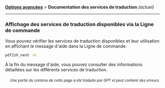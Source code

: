 [**Options avancées**](./introduction.md) > **Documentation des services de traduction** _(actuel)_

---

### Affichage des services de traduction disponibles via la Ligne de commande

Vous pouvez vérifier les services de traduction disponibles et leur utilisation en affichant le message d'aide dans la Ligne de commande.

```bash
pdf2zh_next -h
```

À la fin du message d'aide, vous pouvez consulter des informations détaillées sur les différents services de traduction.

<div align="right"> 
<h6><small>Une partie du contenu de cette page a été traduite par GPT et peut contenir des erreurs.</small></h6>